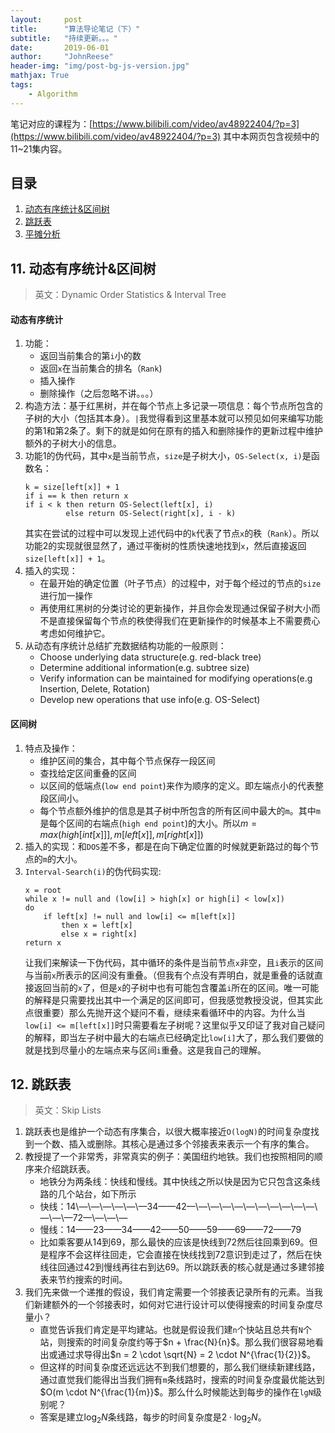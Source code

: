 ```yaml
---
layout:     post
title:      "算法导论笔记（下）"
subtitle:   "持续更新。。。"
date:       2019-06-01
author:     "JohnReese"
header-img: "img/post-bg-js-version.jpg"
mathjax: True
tags:
    - Algorithm
---
```


笔记对应的课程为：[https://www.bilibili.com/video/av48922404/?p=3](https://www.bilibili.com/video/av48922404/?p=3)
其中本网页包含视频中的11~21集内容。

## 目录
1. [动态有序统计&区间树](#动态有序统计&区间树)
2. [跳跃表](#跳跃表)
3. [平摊分析](#平摊分析)

## 11. 动态有序统计&区间树
> 英文：Dynamic Order Statistics & Interval Tree

#### 动态有序统计
1. 功能：
    * 返回当前集合的第`i`小的数
    * 返回`x`在当前集合的排名（`Rank`)
    * 插入操作
    * 删除操作（之后忽略不讲。。。）
2. 构造方法：基于红黑树，并在每个节点上多记录一项信息：每个节点所包含的子树的大小（包括其本身）。`|`我觉得看到这里基本就可以预见如何来编写功能的第1和第2条了。剩下的就是如何在原有的插入和删除操作的更新过程中维护额外的子树大小的信息。
3. 功能1的伪代码，其中`x`是当前节点，`size`是子树大小，`OS-Select(x, i)`是函数名：
    ```
    k = size[left[x]] + 1
    if i == k then return x
    if i < k then return OS-Select(left[x], i)
             else return OS-Select(right[x], i - k)
    ```
    其实在尝试的过程中可以发现上述代码中的`k`代表了节点`x`的秩（`Rank`）。所以功能2的实现就很显然了，通过平衡树的性质快速地找到`x`，然后直接返回`size[left[x]] + 1`。
4. 插入的实现：
    * 在最开始的确定位置（叶子节点）的过程中，对于每个经过的节点的`size`进行加一操作
    * 再使用红黑树的分类讨论的更新操作，并且你会发现通过保留子树大小而不是直接保留每个节点的秩使得我们在更新操作的时候基本上不需要费心考虑如何维护它。
5. 从动态有序统计总结扩充数据结构功能的一般原则：
    * Choose underlying data structure(e.g. red-black tree)
    * Determine additional information(e.g. subtree size)
    * Verify information can be maintained for modifying operations(e.g Insertion, Delete, Rotation)
    * Develop new operations that use info(e.g. OS-Select)

#### 区间树
1. 特点及操作：
    * 维护区间的集合，其中每个节点保存一段区间
    * 查找给定区间重叠的区间
    * 以区间的低端点(`low end point`)来作为顺序的定义。即左端点小的代表整段区间小。
    * 每个节点额外维护的信息是其子树中所包含的所有区间中最大的`m`。其中`m`是每个区间的右端点(`high end point`)的大小。所以$m = max(high[int[x]]], m[left[x]], m[right[x]])$
2. 插入的实现：和`DOS`差不多，都是在向下确定位置的时候就更新路过的每个节点的`m`的大小。
3. `Interval-Search(i)`的伪代码实现:
    ```
    x = root
    while x != null and (low[i] > high[x] or high[i] < low[x])
    do
        if left[x] != null and low[i] <= m[left[x]]
            then x = left[x]
            else x = right[x]
    return x
    ```
    让我们来解读一下伪代码，其中循环的条件是当前节点`x`非空，且`i`表示的区间与当前`x`所表示的区间没有重叠。（但我有个点没有弄明白，就是重叠的话就直接返回当前的`x`了，但是`x`的子树中也有可能包含覆盖`i`所在的区间。唯一可能的解释是只需要找出其中一个满足的区间即可，但我感觉教授没说，但其实此点很重要）那么先抛开这个疑问不看，继续来看循环中的内容。为什么当`low[i] <= m[left[x]]`时只需要看左子树呢？这里似乎又印证了我对自己疑问的解释，即当左子树中最大的右端点已经确定比`low[i]`大了，那么我们要做的就是找到尽量小的左端点来与区间`i`重叠。这是我自己的理解。


## 12. 跳跃表
> 英文：Skip Lists

1. 跳跃表也是维护一个动态有序集合，以很大概率接近`O(logN)`的时间复杂度找到一个数、插入或删除。其核心是通过多个邻接表来表示一个有序的集合。
2. 教授提了一个非常秀，非常真实的例子：美国纽约地铁。我们也按照相同的顺序来介绍跳跃表。
    * 地铁分为两条线：快线和慢线。其中快线之所以快是因为它只包含这条线路的几个站台，如下所示
    * 快线：14\—\—\—\—\—\—34——42—\—\—\—\—\—\—\—\—\—\—\—\—\—72—\—\—\—
    * 慢线：14——23——34——42——50——59——69——72——79
    * 比如乘客要从14到69，那么最快的应该是快线到72然后往回乘到69。但是程序不会这样往回走，它会直接在快线找到72意识到走过了，然后在快线往回通过42到慢线再往右到达69。所以跳跃表的核心就是通过多建邻接表来节约搜索的时间。
3. 我们先来做一个递推的假设，我们肯定需要一个邻接表记录所有的元素。当我们新建额外的一个邻接表时，如何对它进行设计可以使得搜索的时间复杂度尽量小？
    * 直觉告诉我们肯定是平均建站。也就是假设我们建`n`个快站且总共有`N`个站，则搜索的时间复杂度约等于$n + \frac{N}{n}$。那么我们很容易地看出或通过求导得出$n = 2 \cdot \sqrt{N} = 2 \cdot N^{\frac{1}{2}}$。
    * 但这样的时间复杂度还远远达不到我们想要的，那么我们继续新建线路，通过直觉我们能得出当我们拥有`m`条线路时，搜索的时间复杂度最优能达到$O(m \cdot N^{\frac{1}{m}}$。那么什么时候能达到每步的操作在`lgN`级别呢？
    * 答案是建立$\log_2 N$条线路，每步的时间复杂度是$2 \cdot \log_2 N$。